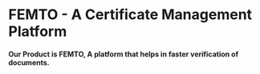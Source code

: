 # **FEMTO** - A Certificate Management Platform
#### Our Product is **FEMTO**, A platform that helps in faster verification of documents.
